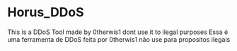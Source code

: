 # Horus_DDoS
This is a DDoS Tool  made by 0therwis1 dont use it to ilegal purposes                                                                                                                                                                                     Essa é uma ferramenta de DDoS feita por 0therwis1 não use para propositos ilegais
